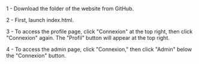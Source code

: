 1 - Download the folder of the website from GitHub.

2 - First, launch index.html.

3 - To access the profile page, click "Connexion" at the top right, then click "Connexion" again. The "Profil" button will appear at the top right.

4 - To access the admin page, click "Connexion," then click "Admin" below the "Connexion" button.
